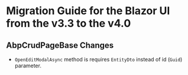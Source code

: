 # Migration Guide for the Blazor UI from the v3.3 to the v4.0

## AbpCrudPageBase Changes

- `OpenEditModalAsync` method is requires `EntityDto` instead of id (`Guid`) parameter.
